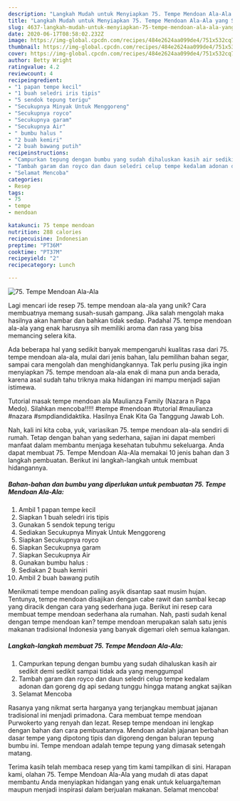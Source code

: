 ```yaml
---
description: "Langkah Mudah untuk Menyiapkan 75. Tempe Mendoan Ala-Ala yang Sempurna"
title: "Langkah Mudah untuk Menyiapkan 75. Tempe Mendoan Ala-Ala yang Sempurna"
slug: 4637-langkah-mudah-untuk-menyiapkan-75-tempe-mendoan-ala-ala-yang-sempurna
date: 2020-06-17T08:58:02.232Z
image: https://img-global.cpcdn.com/recipes/484e2624aa099de4/751x532cq70/75-tempe-mendoan-ala-ala-foto-resep-utama.jpg
thumbnail: https://img-global.cpcdn.com/recipes/484e2624aa099de4/751x532cq70/75-tempe-mendoan-ala-ala-foto-resep-utama.jpg
cover: https://img-global.cpcdn.com/recipes/484e2624aa099de4/751x532cq70/75-tempe-mendoan-ala-ala-foto-resep-utama.jpg
author: Betty Wright
ratingvalue: 4.2
reviewcount: 4
recipeingredient:
- "1 papan tempe kecil"
- "1 buah seledri iris tipis"
- "5 sendok tepung terigu"
- "Secukupnya Minyak Untuk Menggoreng"
- "Secukupnya royco"
- "Secukupnya garam"
- "Secukupnya Air"
- " bumbu halus "
- "2 buah kemiri"
- "2 buah bawang putih"
recipeinstructions:
- "Campurkan tepung dengan bumbu yang sudah dihaluskan kasih air sedikit demi sedikit sampai tidak ada yang menggumpal"
- "Tambah garam dan royco dan daun seledri celup tempe kedalam adonan dan goreng dg api sedang tunggu hingga matang angkat sajikan"
- "Selamat Mencoba"
categories:
- Resep
tags:
- 75
- tempe
- mendoan

katakunci: 75 tempe mendoan 
nutrition: 288 calories
recipecuisine: Indonesian
preptime: "PT36M"
cooktime: "PT37M"
recipeyield: "2"
recipecategory: Lunch

---
```



![75. Tempe Mendoan Ala-Ala](https://img-global.cpcdn.com/recipes/484e2624aa099de4/751x532cq70/75-tempe-mendoan-ala-ala-foto-resep-utama.jpg)

Lagi mencari ide resep 75. tempe mendoan ala-ala yang unik? Cara membuatnya memang susah-susah gampang. Jika salah mengolah maka hasilnya akan hambar dan bahkan tidak sedap. Padahal 75. tempe mendoan ala-ala yang enak harusnya sih memiliki aroma dan rasa yang bisa memancing selera kita.

Ada beberapa hal yang sedikit banyak mempengaruhi kualitas rasa dari 75. tempe mendoan ala-ala, mulai dari jenis bahan, lalu pemilihan bahan segar, sampai cara mengolah dan menghidangkannya. Tak perlu pusing jika ingin menyiapkan 75. tempe mendoan ala-ala enak di mana pun anda berada, karena asal sudah tahu triknya maka hidangan ini mampu menjadi sajian istimewa.

Tutorial masak tempe mendoan ala Maulianza Family (Nazara n Papa Medo). Silahkan mencoba!!!!! #tempe #mendoan #tutorial #maulianza #nazara #smpdiandidaktika. Hasilnya Enak Kita Ga Tanggung Jawab Loh.


Nah, kali ini kita coba, yuk, variasikan 75. tempe mendoan ala-ala sendiri di rumah. Tetap dengan bahan yang sederhana, sajian ini dapat memberi manfaat dalam membantu menjaga kesehatan tubuhmu sekeluarga. Anda dapat membuat 75. Tempe Mendoan Ala-Ala memakai 10 jenis bahan dan 3 langkah pembuatan. Berikut ini langkah-langkah untuk membuat hidangannya.

<!--inarticleads1-->

##### Bahan-bahan dan bumbu yang diperlukan untuk pembuatan 75. Tempe Mendoan Ala-Ala:

1. Ambil 1 papan tempe kecil
1. Siapkan 1 buah seledri iris tipis
1. Gunakan 5 sendok tepung terigu
1. Sediakan Secukupnya Minyak Untuk Menggoreng
1. Siapkan Secukupnya royco
1. Siapkan Secukupnya garam
1. Siapkan Secukupnya Air
1. Gunakan  bumbu halus :
1. Sediakan 2 buah kemiri
1. Ambil 2 buah bawang putih


Menikmati tempe mendoan paling asyik disantap saat musim hujan. Tentunya, tempe mendoan disajikan dengan cabe rawit dan sambal kecap yang diracik dengan cara yang sederhana juga. Berikut ini resep cara membuat tempe mendoan sederhana ala rumahan. Nah, pasti sudah kenal dengan tempe mendoan kan? tempe mendoan merupakan salah satu jenis makanan tradisional Indonesia yang banyak digemari oleh semua kalangan. 

<!--inarticleads2-->

##### Langkah-langkah membuat 75. Tempe Mendoan Ala-Ala:

1. Campurkan tepung dengan bumbu yang sudah dihaluskan kasih air sedikit demi sedikit sampai tidak ada yang menggumpal
1. Tambah garam dan royco dan daun seledri celup tempe kedalam adonan dan goreng dg api sedang tunggu hingga matang angkat sajikan
1. Selamat Mencoba


Rasanya yang nikmat serta harganya yang terjangkau membuat jajanan tradisional ini menjadi primadona. Cara membuat tempe mendoan Purwokerto yang renyah dan lezat. Resep tempe mendoan ini lengkap dengan bahan dan cara pembuatannya. Mendoan adalah jajanan berbahan dasar tempe yang dipotong tipis dan digoreng dengan baluran tepung bumbu ini. Tempe mendoan adalah tempe tepung yang dimasak setengah matang. 

Terima kasih telah membaca resep yang tim kami tampilkan di sini. Harapan kami, olahan 75. Tempe Mendoan Ala-Ala yang mudah di atas dapat membantu Anda menyiapkan hidangan yang enak untuk keluarga/teman maupun menjadi inspirasi dalam berjualan makanan. Selamat mencoba!
